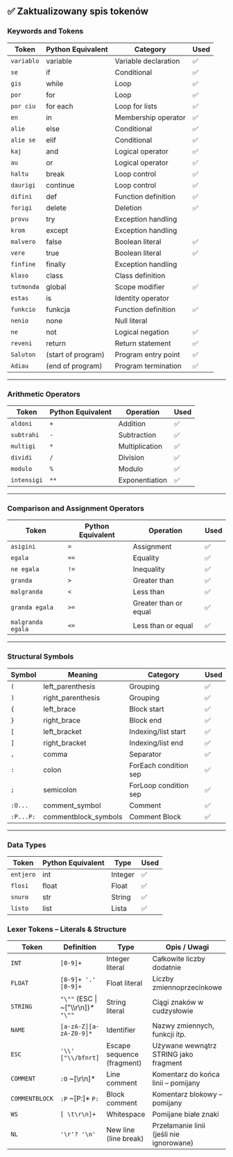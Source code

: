 ## ✅ Zaktualizowany spis tokenów

### Keywords and Tokens

| Token        | Python Equivalent  | Category               | Used |
|--------------|--------------------|------------------------|--------|
| `variablo`   | variable           | Variable declaration   | ✅     |
| `se`         | if                 | Conditional            | ✅     |
| `gis`        | while              | Loop                   | ✅     |
| `por`        | for                | Loop                   | ✅     |
| `por ciu`    | for each           | Loop for lists         | ✅     |
| `en`         | in                 | Membership operator    | ✅     |
| `alie`       | else               | Conditional            | ✅     |
| `alie se`    | elif               | Conditional            | ✅     |
| `kaj`        | and                | Logical operator       | ✅     |
| `au`         | or                 | Logical operator       | ✅     |
| `haltu`      | break              | Loop control           | ✅     |
| `daurigi`    | continue           | Loop control           | ✅     |
| `difini`     | def                | Function definition    | ✅     |
| `forigi`     | delete             | Deletion               | ✅     |
| `provu`      | try                | Exception handling     |        |
| `krom`       | except             | Exception handling     |        |
| `malvero`    | false              | Boolean literal        | ✅     |
| `vere`       | true               | Boolean literal        | ✅     |
| `finfine`    | finally            | Exception handling     |        |
| `klaso`      | class              | Class definition       |        |
| `tutmonda`   | global             | Scope modifier         | ✅     |
| `estas`      | is                 | Identity operator      |        |
| `funkcio`    | funkcja            | Function definition    | ✅     |
| `nenio`      | none               | Null literal           |        |
| `ne`         | not                | Logical negation       | ✅     |
| `reveni`     | return             | Return statement       | ✅     |
| `Saluton`    | (start of program) | Program entry point    | ✅     |
| `Adiau`      | (end of program)   | Program termination    | ✅     |

---

### Arithmetic Operators

| Token        | Python Equivalent | Operation         | Used |
|--------------|-------------------|-------------------|--------|
| `aldoni`     | `+`               | Addition          | ✅     |
| `subtrahi`   | `-`               | Subtraction       | ✅     |
| `multigi`    | `*`               | Multiplication    | ✅     |
| `dividi`     | `/`               | Division          | ✅     |
| `modulo`     | `%`               | Modulo            | ✅     |
| `intensigi`  | `**`              | Exponentiation    | ✅     |

---

### Comparison and Assignment Operators

| Token              | Python Equivalent | Operation              | Used |
|--------------------|-------------------|------------------------|--------|
| `asigini`          | `=`               | Assignment             | ✅     |
| `egala`            | `==`              | Equality               | ✅     |
| `ne egala`         | `!=`              | Inequality             | ✅     |
| `granda`           | `>`               | Greater than           | ✅     |
| `malgranda`        | `<`               | Less than              | ✅     |
| `granda egala`     | `>=`              | Greater than or equal  | ✅     |
| `malgranda egala`  | `<=`              | Less than or equal     | ✅     |

---

### Structural Symbols

| Symbol   | Meaning              | Category               | Used |
|----------|----------------------|------------------------|--------|
| `(`      | left_parenthesis     | Grouping               | ✅     |
| `)`      | right_parenthesis    | Grouping               | ✅     |
| `{`      | left_brace           | Block start            | ✅     |
| `}`      | right_brace          | Block end              | ✅     |
| `[`      | left_bracket         | Indexing/list start    | ✅     |
| `]`      | right_bracket        | Indexing/list end      | ✅     |
| `,`      | comma                | Separator              | ✅     |
| `:`      | colon                | ForEach condition sep  | ✅     |
| `;`      | semicolon            | ForLoop condition sep  | ✅     |
| `:O...`  | comment_symbol       | Comment                | ✅     |
| `:P...P:`| commentblock_symbols | Comment Block          | ✅     |

---

### Data Types

| Token     | Python Equivalent | Type        | Used |
|-----------|-------------------|-------------|--------|
| `entjero` | int               | Integer     | ✅     |
| `flosi`   | float             | Float       | ✅     |
| `snuro`   | str               | String      | ✅     |
| `listo`   | list              | Lista       | ✅     |

### Lexer Tokens – Literals & Structure

| Token          | Definition                           | Type                      | Opis / Uwagi                            |
|----------------|--------------------------------------|---------------------------|-----------------------------------------|
| `INT`          | `[0-9]+`                             | Integer literal           | Całkowite liczby dodatnie               |
| `FLOAT`        | `[0-9]+ '.' [0-9]+`                  | Float literal             | Liczby zmiennoprzecinkowe               |
| `STRING`       | `"\""` (ESC \| ~["\\\r\n])* `"\""`   | String literal            | Ciągi znaków w cudzysłowie              |
| `NAME`         | `[a-zA-Z][a-zA-Z0-9]*`               | Identifier                | Nazwy zmiennych, funkcji itp.           |
| `ESC`          | `'\\' ["\\/bfnrt]`                   | Escape sequence (fragment)| Używane wewnątrz STRING jako fragment   |
| `COMMENT`      | `:O` ~[\r\n]*                        | Line comment              | Komentarz do końca linii – pomijany     |
| `COMMENTBLOCK` | `:P` ~[P:]* `P:`                     | Block comment             | Komentarz blokowy – pomijany            |
| `WS`           | `[ \t\r\n]+`                         | Whitespace                | Pomijane białe znaki                    |
| `NL`           | `'\r'? '\n'`                         | New line (line break)     | Przełamanie linii (jeśli nie ignorowane)|
